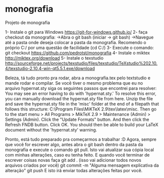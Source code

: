 # monografia
Projeto de monografia 

1- Instale o git para Windows https://git-for-windows.github.io/
2- faça checkout da monografia:
  ->Abra o git bash (iniciar -> git bash)
  ->Navegue até a pasta onde deseja colocar a pasta da monografia. Recomendo o próprio C:/ por uma questão de facilidade (cd C:/)
3- Execute o comando: git checkout https://github.com/pedrotst/monografia
4- Instale o miktex http://miktex.org/download
5- Instale o texstudio http://sourceforge.net/projects/texstudio/files/texstudio/TeXstudio%202.10.4/texstudio-2.10.4-win-qt5.5.1.exe/download

Beleza, tá tudo pronto pra rodar, abra a monografia.tex pelo textstudio e mande rodar e compilar.
Se você tiver o mesmo problema que eu no arquivo hypernat.sty  siga os seguintes passos que encontrei para resolver:
You may see an error having to do with 'hypernat.sty.' To resolve this error, you can manually download the hypernat.sty file from here. Unzip the file and save the hypernat.sty file in the 'misc' folder at the end of a filepath that follows this structure: C:\Program Files\MiKTeX 2.9\tex\latex\misc. Then go to the start menu > All Programs > MikTeX 2.9 > Maintenance (Admin) > Settings (Admin). Click the "Update Formats" button. And then click the Refresh FNDB button. Click OK. You should then be able to build your LaTeX document without the 'hypernat.sty' warning.

Pronto, está tudo preparado pra começarmos a trabalhar :D
Agora, sempre que você for escrever algo, antes abra o git bash dentro da pasta da monografia e execute o comando git pull. Isto vai atualizar sua cópia local com minhas alterações, caso eu tenha feito.
E quando você terminar de escrever coisas novas faça
git add . (isso vai adicionar todos novos arquivos criados por você)
git commit -m "Alguma mensagem explicativa da alteração"
git push
E isto irá enviar todas alterações feitas por você.